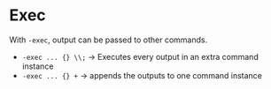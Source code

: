 # Exec

With `-exec`, output can be passed to other commands.

- `-exec ... {} \\;` → Executes every output in an extra command instance
- `-exec ... {} +` → appends the outputs to one command instance
